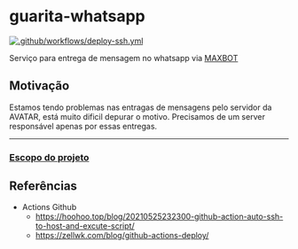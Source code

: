 # guarita-whatsapp

[![.github/workflows/deploy-ssh.yml](https://github.com/leguass7/guarita-whatsapp/actions/workflows/deploy-ssh.yml/badge.svg)](https://github.com/leguass7/guarita-whatsapp/actions/workflows/deploy-ssh.yml)

Serviço para entrega de mensagem no whatsapp via [MAXBOT](https://mbr.maxbot.com.br/doc-api-v1.php)

## Motivação

Estamos tendo problemas nas entragas de mensagens pelo servidor da AVATAR, está muito dificil depurar o motivo.
Precisamos de um server responsável apenas por essas entregas.

---

### [Escopo do projeto](./docs/scope.md)

## Referências

 - Actions Github
   - https://hoohoo.top/blog/20210525232300-github-action-auto-ssh-to-host-and-excute-script/
   - https://zellwk.com/blog/github-actions-deploy/